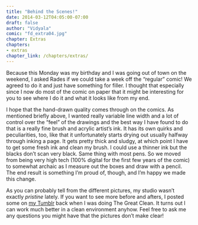 ```yaml
---
title: "Behind the Scenes!"
date: 2014-03-12T04:05:00-07:00
draft: false
author: "Vidyala"
comic: "fd_extra04.jpg"
chapter: Extras
chapters:
- extras
chapter_link: /chapters/extras/
---
```


Because this Monday was my birthday and I was going out of town on the weekend, I asked Rades if we could take a week off the “regular” comic! We agreed to do it and just have something for filler. I thought that especially since I now do most of the comic on paper that it might be interesting for you to see where I do it and what it looks like from my end.


I hope that the hand-drawn quality comes through on the comics. As mentioned briefly above, I wanted really variable line width and a lot of control over the “feel” of the drawings and the best way I have found to do that is a really fine brush and acrylic artist’s ink. It has its own quirks and peculiarities, too, like that it unfortunately starts drying out usually halfway through inking a page. It gets pretty thick and sludgy, at which point I have to get some fresh ink and clean my brush. I could use a thinner ink but the blacks don’t scan very black. Same thing with most pens. So we moved from being very high tech (100% digital for the first few years of the comic) to somewhat archaic as I measure out the boxes and draw with a pencil. The end result is something I’m proud of, though, and I’m happy we made this change.


As you can probably tell from the different pictures, my studio wasn’t exactly *pristine* lately. If you want to see more before and afters, I posted some on [my Tumblr](http://vidyala.tumblr.com/post/76682404715/my-studio-unfucking-i-lost-track-of-how-many) back when I was doing The Great Clean. It turns out I can work much better in a clean environment anyhow. Feel free to ask me any questions you might have that the pictures don’t make clear!

